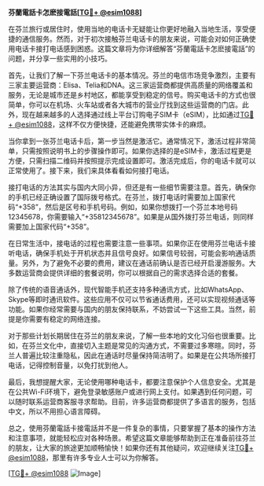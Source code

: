 **芬蘭電話卡怎麽接電話[[TG💪+ @esim1088](https://t.me/s/esim1088)]**

在芬兰旅行或居住时，使用当地的电话卡无疑能让你更好地融入当地生活，享受便捷的通信服务。然而，对于初次接触芬兰电话卡的朋友来说，可能会对如何正确使用电话卡接打电话感到困惑。这篇文章将为你详细解答“芬蘭電話卡怎麽接電話”的问题，并分享一些实用的小技巧。

首先，让我们了解一下芬兰电话卡的基本情况。芬兰的电信市场竞争激烈，主要有三家主要运营商：Elisa、Telia和DNA。这三家运营商都提供高质量的网络覆盖和服务，无论是城市还是乡村地区，都能享受到稳定的信号。购买电话卡的方式也很简单，你可以在机场、火车站或者各大城市的营业厅找到这些运营商的门店。此外，现在越来越多的人选择通过线上平台订购电子SIM卡（eSIM），比如通过[TG💪+ @esim1088](https://t.me/s/esim1088)，这样不仅方便快捷，还能避免携带实体卡的麻烦。

当你拿到一张芬兰电话卡后，第一步当然是激活它。通常情况下，激活过程非常简单，只需按照说明书上的步骤操作即可。如果你选择的是eSIM卡，激活过程更是方便，只需扫描二维码并按照提示完成设置即可。激活完成后，你的电话卡就可以正常使用了。接下来，我们来具体看看如何接打电话。

接打电话的方法其实与国内大同小异，但还是有一些细节需要注意。首先，确保你的手机已经正确设置了国际拨号格式。在芬兰，拨打电话时需要加上国家代码“+358”，然后是区号和手机号码。例如，如果你想拨打一个芬兰本地号码12345678，你需要输入“+35812345678”。如果是从国外拨打芬兰电话，则同样需要加上国家代码“+358”。

在日常生活中，接电话的过程也需要注意一些事项。如果你正在使用芬兰电话卡接听电话，确保手机处于开机状态并且信号良好。如果信号较弱，可能会影响通话质量。另外，为了避免不必要的费用，建议在通话前确认是否已经开启漫游服务。大多数运营商会提供详细的套餐说明，你可以根据自己的需求选择合适的套餐。

除了传统的语音通话外，现代智能手机还支持多种通讯方式，比如WhatsApp、Skype等即时通讯软件。这些应用不仅可以节省通话费用，还可以实现视频通话等功能。如果你经常需要与国内的朋友保持联系，不妨尝试一下这些工具。当然，前提是你需要有稳定的网络连接。

对于那些计划长期居住在芬兰的朋友来说，了解一些本地的文化习俗也很重要。比如，在芬兰文化中，直接切入主题是常见的沟通方式，不需要过多寒暄。同时，芬兰人普遍比较注重隐私，因此在通话时尽量保持简洁明了。如果是在公共场所接打电话，记得控制音量，以免打扰到他人。

最后，我想提醒大家，无论使用哪种电话卡，都要注意保护个人信息安全。尤其是在公共Wi-Fi环境下，避免登录敏感账户或进行网上支付。如果遇到任何问题，可以随时联系运营商客服寻求帮助。目前，许多运营商都提供了多语言的服务，包括中文，所以不用担心语言障碍。

总之，使用芬蘭電話卡接電話并不是一件复杂的事情，只要掌握了基本的操作方法和注意事项，就能轻松应对各种场景。希望这篇文章能够帮助到正在准备前往芬兰的朋友，让大家的旅途更加顺畅愉快！如果你还有其他疑问，欢迎继续关注[TG💪+ @esim1088](https://t.me/s/esim1088)，那里有许多专业人士可以为你解答。

[[TG💪+ @esim1088](https://t.me/s/esim1088) ![Image](https://i.postimg.cc/4NQfJmqS/Snipaste-2025-05-13-00-14-12.png)]